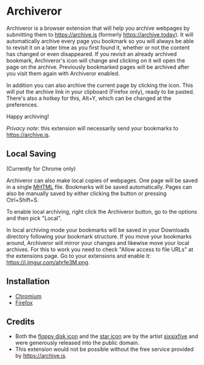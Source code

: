 # Archiveror

Archiveror is a browser extension that will help you archive webpages by
submitting them to <https://archive.is> (formerly <https://archive.today>). It
will automatically archive every page you bookmark so you will always be able to
revisit it on a later time as you first found it, whether or not the content has
changed or even disappeared. If you revisit an already archived bookmark,
Archiveror's icon will change and clicking on it will open the page on the
archive. Previously bookmarked pages will be archived after you visit them again
with Archiveror enabled.

In addition you can also archive the current page by clicking the icon. This
will put the archive link in your clipboard (Firefox only), ready to be pasted.
There's also a hotkey for this, Alt+Y, which can be changed at the preferences.

Happy archiving!

*Privacy note*: this extension will necessarily send your bookmarks to
<https://archive.is>.

## Local Saving
(Currently for Chrome only)

Archiveror can also make local copies of webpages. One page will be saved in a
single [MHTML](https://en.wikipedia.org/wiki/MHTML) file. Bookmarks will be
saved automatically. Pages can also be manually saved by either clicking the
button or pressing Ctrl+Shift+S.

To enable local archiving, right click the Archiveror button, go to the options
and then pick "Local".

In local archiving mode your bookmarks will be saved in your Downloads directory
following your bookmark structure. If you move your bookmarks around, Archiveror
will mirror your changes and likewise move your local archives. For this to work
you need to check "Allow access to file URLs" at the extensions page. Go to your
extensions and enable it: <https://i.imgur.com/ahrfe3M.png>.

## Installation

* [Chromium](https://chrome.google.com/webstore/detail/archiveror/cpjdnekhgjdecpmjglkcegchhiijadpb)
* [Firefox](https://addons.mozilla.org/firefox/addon/archiveror/)

## Credits

* Both the
[floppy disk icon](https://openclipart.org/detail/211780/matt-icons_media-floppy-by-sixsixfive-211780)
and the
[star icon](https://openclipart.org/detail/212371/rodentia-icons_help-about-by-sixsixfive-212371)
are by the artist [sixsixfive](https://sixsixfive.deviantart.com/) and were
generously released into the public domain.
* This extension would not be possible without the free service provided by
<https://archive.is>.
